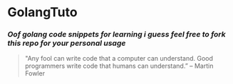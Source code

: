 # GolangTuto
### _Oof golang code snippets for learning i guess feel free to fork this repo for your personal usage_
> "Any fool can write code that a computer can understand. Good programmers write code that humans can understand.” – Martin Fowler
